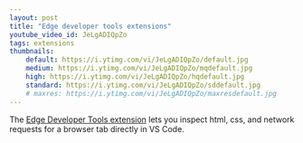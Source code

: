 ```yaml
---
layout: post
title: "Edge developer tools extensions"
youtube_video_id: JeLgADIQpZo
tags: extensions
thumbnails:
    default: https://i.ytimg.com/vi/JeLgADIQpZo/default.jpg
    medium: https://i.ytimg.com/vi/JeLgADIQpZo/mqdefault.jpg
    high: https://i.ytimg.com/vi/JeLgADIQpZo/hqdefault.jpg
    standard: https://i.ytimg.com/vi/JeLgADIQpZo/sddefault.jpg
    # maxres: https://i.ytimg.com/vi/JeLgADIQpZo/maxresdefault.jpg
---
```


The [Edge Developer Tools extension](https://marketplace.visualstudio.com/items?itemName=ms-edgedevtools.vscode-edge-devtools) lets you inspect html, css, and network requests for a browser tab directly in VS Code.
